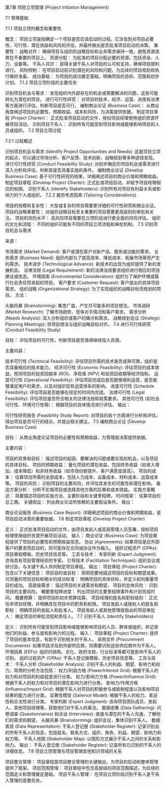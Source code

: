 第7章 项目立项管理 (Project Initiation Management)

7.1 管理基础

7.1.1 项目立项的概念和重要性

概念： 项目立项是指确定一个项目是否应该启动的过程。它涉及到对项目必要性、可行性、潜在效益和风险的评估，并最终做出是否批准项目启动的决策。
重要性：
战略对齐： 确保项目与组织的战略目标和业务需求保持一致，避免资源浪费在不重要的项目上。
资源分配： 为批准的项目分配必要的资源，包括资金、人力、设备等。
干系人共识： 获得关键干系人对项目的认可和支持，确保项目顺利进行。
风险控制： 在项目启动前识别潜在的风险和问题，为后续的项目规划和执行做好准备。
成功基础： 为项目的成功奠定基础，明确项目的目标、范围和初步计划。
7.1.2 项目立项阶段的主要任务

识别项目机会与需求： 发现组织内外部存在的机会或需要解决的问题，这些可能转化为潜在的项目。
进行可行性研究： 对项目的技术、经济、运营、进度和法律等方面进行评估，判断项目是否可行。
编制商业论证 (Business Case)： 从商业角度阐述项目的必要性、预期收益、成本和风险，为决策提供依据。
制定项目章程 (Project Charter)： 正式批准项目启动的文件，授权项目经理使用组织资源开展项目活动。
识别项目干系人： 识别所有可能受到项目影响或能够影响项目的人员或组织。
7.2 项目立项过程

7.2.1 过程概述

识别项目机会与需求 (Identify Project Opportunities and Needs): 这是项目立项的起点，可以通过市场分析、客户反馈、技术创新、战略规划等多种途径发现。
进行可行性研究 (Conduct Feasibility Study): 对初步确定的项目机会或需求进行深入分析和评估，判断其是否具备实施的条件。
编制商业论证 (Develop Business Case): 基于可行性研究的结果，详细阐述项目的商业价值和预期收益。
制定项目章程 (Develop Project Charter): 正式批准项目启动，并赋予项目经理相应的权限。
识别干系人 (Identify Stakeholders): 识别所有对项目有利益关系或影响力的个人或组织。
7.2.2 裁剪考虑因素 (Tailoring Considerations)

项目的规模和复杂性： 大型或复杂的项目需要更详细的可行性研究和商业论证。
项目的战略重要性： 对组织战略目标至关重要的项目需要更高级别的审批和关注。
项目的风险水平： 高风险项目需要在立项阶段进行更全面的风险评估。
组织的文化和流程： 不同的组织可能有不同的项目立项流程和审批机制。
7.3 识别项目机会与需求

来源：

市场需求 (Market Demand): 客户或潜在客户对新产品、服务或功能的需求。
业务需求 (Business Need): 组织内部为了提高效率、降低成本、拓展市场等而产生的需求。
技术进步 (Technological Advance): 新技术的出现为组织提供了新的发展机会。
法律法规 (Legal Requirement): 新的法律法规要求组织进行相应的项目建设或改造。
环境因素 (Environmental Consideration): 组织为了保护环境或履行社会责任而发起的项目。
客户要求 (Customer Request): 客户提出的具体项目需求。
组织战略 (Organizational Strategy): 为了实现组织的战略目标而规划的项目。
方法：

头脑风暴 (Brainstorming): 集思广益，产生尽可能多的项目想法。
市场调研 (Market Research): 了解市场趋势、竞争对手情况和客户需求。
需求分析 (Needs Analysis): 深入分析组织或客户的痛点和需求。
战略规划会议 (Strategic Planning Meetings): 将项目想法与组织战略目标对齐。
7.4 进行可行性研究 (Conduct Feasibility Study)

目标： 评估项目的可行性，判断项目是否值得继续投入资源。

主要内容：

技术可行性 (Technical Feasibility): 评估项目所需的技术是否成熟可靠，组织是否具备相应的技术能力。
经济可行性 (Economic Feasibility): 评估项目的成本效益，预测项目的投资回报率 (ROI)、净现值 (NPV) 和投资回收期等经济指标。
运营可行性 (Operational Feasibility): 评估项目完成后是否能够顺利运营，是否能够满足用户的需求，以及对组织现有运营体系的影响。
进度可行性 (Schedule Feasibility): 评估项目是否能够在规定的时间内完成。
法律可行性 (Legal Feasibility): 评估项目是否符合相关的法律法规和政策要求。
其他可行性 (如社会可行性、环境可行性等)： 根据项目的具体情况进行评估。
输出：

可行性研究报告 (Feasibility Study Report): 对项目的各个方面进行分析和评估，得出项目是否可行的结论，并提出相关建议。
7.5 编制商业论证 (Develop Business Case)

目标： 从商业角度论证项目的必要性和预期收益，为管理层决策提供依据。

主要内容：

项目的背景和目标： 描述项目的起因、要解决的问题或要实现的机会，以及项目的具体目标。
项目的预期收益： 量化项目的潜在收益，包括财务收益（如收入增加、成本降低）和非财务收益（如市场份额提升、客户满意度提高）。
项目的成本： 估算项目所需的全部成本，包括人力成本、设备成本、材料成本、运营成本等。
项目的风险： 识别项目的主要风险，并评估其发生的可能性和潜在影响。
备选方案分析： 分析不实施项目或选择其他方案的后果和成本效益。
实施方案概述： 简要描述项目的实施方法、主要阶段和关键里程碑。
时间框架： 估算项目的总工期。
关键假设： 列出商业论证所依赖的主要假设条件。
输出：

商业论证报告 (Business Case Report): 详细阐述项目的商业价值和预期收益，是项目启动决策的重要依据。
7.6 制定项目章程 (Develop Project Charter)

定义： 正式批准项目启动的文件，由项目发起人或高层管理人员签署，授权项目经理使用组织资源开展项目活动。
输入：
商业论证 (Business Case): 为项目章程提供了项目的必要性和预期收益信息。
协议 (Agreements): 如果项目是应外部客户的要求而启动的，则可能存在合同或协议作为输入。
组织过程资产 (OPAs): 项目章程模板、历史项目信息等。
工具与技术：
专家判断 (Expert Judgment): 咨询具有项目管理经验的专家。
引导技术 (Facilitation Techniques): 组织会议或研讨会，与关键干系人共同制定项目章程。
输出：
项目章程 (Project Charter): 包含以下关键信息：
项目目的或目标： 简明扼要地描述项目的目标和期望成果。
可测量的项目目标和相关的成功标准： 明确项目的具体目标，并定义如何衡量项目的成功。
高层级需求： 描述项目的关键需求和期望。
项目的总体风险： 识别项目的主要风险。
概要里程碑进度： 列出项目的主要里程碑事件和计划完成时间。
概要预算： 提供项目的初步预算估算。
项目经理的姓名和职权级别： 正式任命项目经理，并明确其在项目中的职责和权限。
项目发起人或授权人的姓名和职权： 明确项目的发起人和批准人。
项目发起人或其他管理层指派的项目审批人： 确定项目的审批流程和责任人。
7.7 识别干系人 (Identify Stakeholders)

定义： 识别所有可能受到项目影响或能够影响项目的人员、群体或组织，并记录他们的利益、参与度和影响力的过程。
输入：
项目章程 (Project Charter): 提供了项目的基本信息，有助于识别相关的干系人。
采购文件 (Procurement Documents): 如果项目涉及到外部供应商，则需要识别这些供应商作为干系人。
环境因素 (EEFs): 组织的结构、文化、政府法规、行业标准等都可能影响干系人的识别。
组织过程资产 (OPAs): 干系人登记册模板、历史项目信息等。
工具与技术：
干系人分析 (Stakeholder Analysis): 识别干系人的利益、期望、影响力和权力，常用的分析方法包括：
权力/利益方格 (Power/Interest Grid): 根据干系人的权力和对项目的利益程度进行分类。
权力/影响力方格 (Power/Influence Grid): 根据干系人的权力和对项目的潜在影响力进行分类。
影响力/作用方格 (Influence/Impact Grid): 根据干系人对项目的积极参与或抵制程度以及影响项目结果的能力进行分类。
显著性模型 (Salience Model): 根据干系人的权力、紧迫性和合法性进行分类。
专家判断 (Expert Judgment): 咨询项目团队成员、发起人、其他项目经理等，获取他们对干系人的看法。
数据收集 (Data Gathering):
问卷调查 (Questionnaires) 和访谈 (Interviews): 直接与潜在的干系人沟通，了解他们的需求和期望。
头脑风暴 (Brainstorming): 组织会议，集体识别干系人。
数据表现 (Data Representation):
干系人登记册 (Stakeholder Register): 记录识别出的所有干系人的信息，包括姓名、联系方式、组织、角色、利益、期望、影响力和权力等。
干系人地图 (Stakeholder Map): 以图形方式展示干系人之间的关系和影响力。
输出：
干系人登记册 (Stakeholder Register): 记录所有已识别的干系人的详细信息。
7.8 项目立项管理与项目管理其他知识领域的关系

项目整合管理： 项目章程是项目整合管理的关键输出，为项目的启动和整体管理提供了框架。
项目范围管理： 项目章程中包含高层级的项目范围描述，为后续的范围定义和管理奠定基础。
项目干系人管理： 在项目立项阶段识别干系人是干系人管理的首要任务。